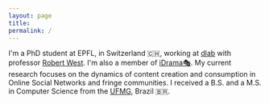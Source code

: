 ```yaml
---
layout: page
title: 
permalink: /
---
```

I'm a PhD student at EPFL, in Switzerland 🇨🇭, working at [dlab][dlab] with professor [Robert West][bob]. 
I'm also a member of [iDrama🎭][idrama].
My current research focuses on the dynamics of content creation and consumption in Online Social Networks and fringe communities.
I received a B.S. and a M.S. in Computer Science from the [UFMG][dcc], Brazil 🇧🇷. 

[bob]: https://dlab.epfl.ch/people/west/
[dcc]: http://www.dcc.ufmg.br/dcc/	
[dlab]: https://dlab.epfl.ch/people/
[idrama]: https://twitter.com/iDRAMALab
